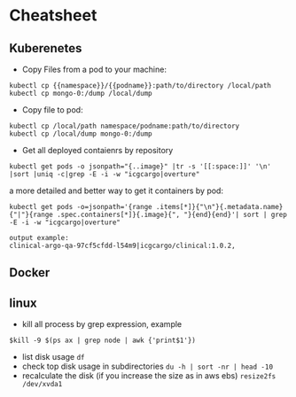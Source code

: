 # Cheatsheet

## Kuberenetes
- Copy Files from a pod to your machine: 
```
kubectl cp {{namespace}}/{{podname}}:path/to/directory /local/path
kubectl cp mongo-0:/dump /local/dump
```
- Copy file to pod: 
```
kubectl cp /local/path namespace/podname:path/to/directory
kubectl cp /local/dump mongo-0:/dump
```
- Get all deployed contaienrs by repository
```
kubectl get pods -o jsonpath="{..image}" |tr -s '[[:space:]]' '\n' |sort |uniq -c|grep -E -i -w "icgcargo|overture"
```
a more detailed and better way to get it containers by pod:
```
kubectl get pods -o=jsonpath='{range .items[*]}{"\n"}{.metadata.name}{"|"}{range .spec.containers[*]}{.image}{", "}{end}{end}'| sort | grep -E -i -w "icgcargo|overture"

output example:
clinical-argo-qa-97cf5cfdd-l54m9|icgcargo/clinical:1.0.2, 
```
## Docker


## linux
- kill all process by grep expression, example
```
$kill -9 $(ps ax | grep node | awk {'print$1'})
```
- list disk usage `df`
- check top disk usage in subdirectories `du -h | sort -nr | head -10`
- recalculate the disk (if you increase the size as in aws ebs) `resize2fs /dev/xvda1`
